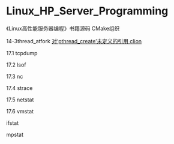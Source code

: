 # Linux_HP_Server_Programming

《Linux高性能服务器编程》书籍源码
CMake组织

14-3thread_atfork
[对‘pthread_create’未定义的引用 clion](https://blog.csdn.net/yyyerica/article/details/70169102)

17.1 tcpdump

17.2 lsof

17.3 nc

17.4 strace

17.5 netstat

17.6 vmstat

ifstat

mpstat


